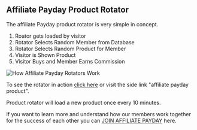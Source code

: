 ## Affiliate Payday Product Rotator

The affiliate Payday product rotator is very simple in concept.

1. Roator gets loaded by visitor
2. Rotator Selects Random Member from Database
3. Rotator Selects Random Product for Member
4. Visitor is Shown Product
5. Visitor Buys and Member Earns Commission

![How Affiliate Payday Rotators Work](https://scontent-den4-1.xx.fbcdn.net/v/t1.0-9/87033797_105452724386385_4136299358565957632_o.png?_nc_cat=105&_nc_sid=a61e81&_nc_ohc=l95lll_PdiAAX_eS3ie&_nc_ht=scontent-den4-1.xx&oh=35ac9a6bc8d9359d62a22634446bc442&oe=5EFD5A39)

To see the rotator in action [click here](https://afpayday.com/payday/1/) or visit the side link "affiliate payday product".

Product rotator will load a new product once every 10 minutes. 

If you want to learn more and understand how our members work together for the success of each other you can [JOIN AFFILIATE PAYDAY](https://afpayday.com) here. 
